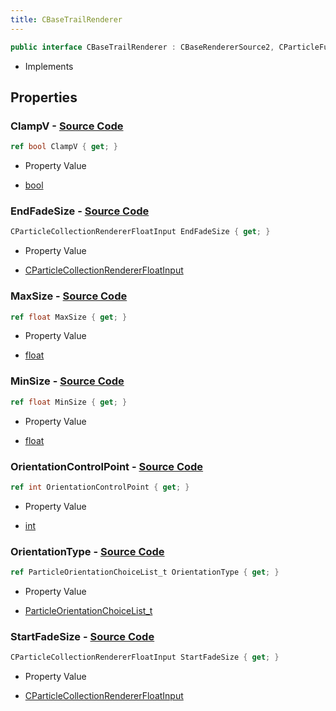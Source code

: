 ```yaml
---
title: CBaseTrailRenderer
---
```


```csharp
public interface CBaseTrailRenderer : CBaseRendererSource2, CParticleFunctionRenderer, CParticleFunction, ISchemaClass<CParticleFunction>, ISchemaClass<CParticleFunctionRenderer>, ISchemaClass<CBaseRendererSource2>, ISchemaClass<CBaseTrailRenderer>, ISchemaField, ISchemaClass, INativeHandle
```

- Implements

## Properties

### **ClampV** - [Source Code](https://github.com/swiftly-solution/swiftlys2/blob/main/managed/src/SwiftlyS2.Generated/Schemas/Interfaces/CBaseTrailRenderer.cs#L28)

```csharp
ref bool ClampV { get; }
```

- Property Value

- [bool](https://learn.microsoft.com/dotnet/api/system.boolean)

### **EndFadeSize** - [Source Code](https://github.com/swiftly-solution/swiftlys2/blob/main/managed/src/SwiftlyS2.Generated/Schemas/Interfaces/CBaseTrailRenderer.cs#L26)

```csharp
CParticleCollectionRendererFloatInput EndFadeSize { get; }
```

- Property Value

- [CParticleCollectionRendererFloatInput](/docs/api/shared/schemadefinitions/cparticlecollectionrendererfloatinput)

### **MaxSize** - [Source Code](https://github.com/swiftly-solution/swiftlys2/blob/main/managed/src/SwiftlyS2.Generated/Schemas/Interfaces/CBaseTrailRenderer.cs#L22)

```csharp
ref float MaxSize { get; }
```

- Property Value

- [float](https://learn.microsoft.com/dotnet/api/system.single)

### **MinSize** - [Source Code](https://github.com/swiftly-solution/swiftlys2/blob/main/managed/src/SwiftlyS2.Generated/Schemas/Interfaces/CBaseTrailRenderer.cs#L20)

```csharp
ref float MinSize { get; }
```

- Property Value

- [float](https://learn.microsoft.com/dotnet/api/system.single)

### **OrientationControlPoint** - [Source Code](https://github.com/swiftly-solution/swiftlys2/blob/main/managed/src/SwiftlyS2.Generated/Schemas/Interfaces/CBaseTrailRenderer.cs#L18)

```csharp
ref int OrientationControlPoint { get; }
```

- Property Value

- [int](https://learn.microsoft.com/dotnet/api/system.int32)

### **OrientationType** - [Source Code](https://github.com/swiftly-solution/swiftlys2/blob/main/managed/src/SwiftlyS2.Generated/Schemas/Interfaces/CBaseTrailRenderer.cs#L16)

```csharp
ref ParticleOrientationChoiceList_t OrientationType { get; }
```

- Property Value

- [ParticleOrientationChoiceList_t](/docs/api/shared/schemadefinitions/particleorientationchoicelist_t)

### **StartFadeSize** - [Source Code](https://github.com/swiftly-solution/swiftlys2/blob/main/managed/src/SwiftlyS2.Generated/Schemas/Interfaces/CBaseTrailRenderer.cs#L24)

```csharp
CParticleCollectionRendererFloatInput StartFadeSize { get; }
```

- Property Value

- [CParticleCollectionRendererFloatInput](/docs/api/shared/schemadefinitions/cparticlecollectionrendererfloatinput)

